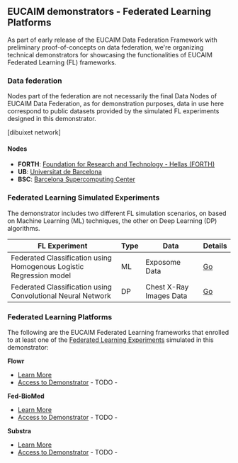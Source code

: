 ## EUCAIM demonstrators - Federated Learning Platforms

As part of early release of the EUCAIM Data Federation Framework with preliminary proof-of-concepts on data federation, we're organizing technical demonstrators for showcasing the functionalities of EUCAIM Federated Learning (FL) frameworks.

### Data federation

Nodes part of the federation are not necessarily the final Data Nodes of EUCAIM Data Federation, as for demonstration purposes, data in use here correspond to public datasets provided by the simulated FL experiments designed in this demonstrator.

[dibuixet network]

#### Nodes

- **FORTH**: [Foundation for Research and Technology - Hellas (FORTH)](https://www.ics.forth.gr/)
- **UB**: [Universitat de Barcelona](https://www.bcn-aim.org/)
- **BSC**: [Barcelona Supercomputing Center](https://bsc.es)

### Federated Learning Simulated Experiments

The demonstrator includes two different FL simulation scenarios, on based on Machine Learning (ML) techniques, the other on Deep Learning (DP) algorithms.

| **FL Experiment**                                                   | **Type** | **Data**                | **Details**                                  |
|---------------------------------------------------------------------|----------|-------------------------|----------------------------------------------|
| Federated Classification using Homogenous Logistic Regression model | ML       | Exposome Data           | [Go](https://github.com/EUCAIM/demo_ml_data/)|
| Federated Classification using Convolutional Neural Network         | DP       | Chest X-Ray Images Data | [Go](https://github.com/EUCAIM/demo_dl_data/)|

### Federated Learning Platforms

The following are the EUCAIM Federated Learning frameworks that enrolled to at least one of the [Federated Learning Experiments](#federated-learning-experiments) simulated in this demonstrator:

**Flowr**
  -  [Learn More](fl_platforms/flowr.md)
  -  [Access to Demonstrator]() - TODO -
    
**Fed-BioMed**
  -  [Learn More](fl_platforms/fed-biomed.md)
  -  [Access to Demonstrator]() - TODO -
     
**Substra**
  -  [Learn More](fl_platforms/substra.md)
  -  [Access to Demonstrator]() - TODO -



